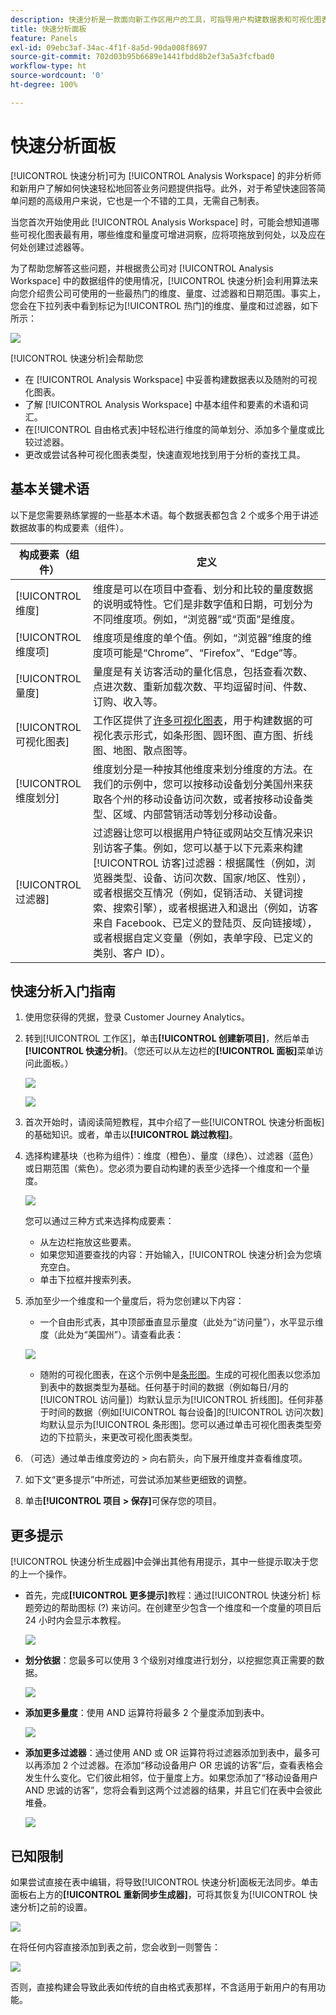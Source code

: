 ```yaml
---
description: 快速分析是一款面向新工作区用户的工具，可指导用户构建数据表和可视化图表
title: 快速分析面板
feature: Panels
exl-id: 09ebc3af-34ac-4f1f-8a5d-90da008f8697
source-git-commit: 702d03b95b6689e1441fbdd8b2ef3a5a3fcfbad0
workflow-type: ht
source-wordcount: '0'
ht-degree: 100%

---
```


# 快速分析面板

[!UICONTROL 快速分析]可为 [!UICONTROL Analysis Workspace] 的非分析师和新用户了解如何快速轻松地回答业务问题提供指导。此外，对于希望快速回答简单问题的高级用户来说，它也是一个不错的工具，无需自己制表。

当您首次开始使用此 [!UICONTROL Analysis Workspace] 时，可能会想知道哪些可视化图表最有用，哪些维度和量度可增进洞察，应将项拖放到何处，以及应在何处创建过滤器等。

为了帮助您解答这些问题，并根据贵公司对 [!UICONTROL Analysis Workspace] 中的数据组件的使用情况，[!UICONTROL 快速分析]会利用算法来向您介绍贵公司可使用的一些最热门的维度、量度、过滤器和日期范围。事实上，您会在下拉列表中看到标记为[!UICONTROL 热门]的维度、量度和过滤器，如下所示：

![](assets/popular-tag.png)

[!UICONTROL 快速分析]会帮助您

* 在 [!UICONTROL Analysis Workspace] 中妥善构建数据表以及随附的可视化图表。
* 了解 [!UICONTROL Analysis Workspace] 中基本组件和要素的术语和词汇。
* 在[!UICONTROL 自由格式表]中轻松进行维度的简单划分、添加多个量度或比较过滤器。
* 更改或尝试各种可视化图表类型，快速直观地找到用于分析的查找工具。

## 基本关键术语

以下是您需要熟练掌握的一些基本术语。每个数据表都包含 2 个或多个用于讲述数据故事的构成要素（组件）。

| 构成要素（组件） | 定义 |
|---|---|
| [!UICONTROL 维度] | 维度是可以在项目中查看、划分和比较的量度数据的说明或特性。它们是非数字值和日期，可划分为不同维度项。例如，“浏览器”或“页面”是维度。 |
| [!UICONTROL 维度项] | 维度项是维度的单个值。例如，“浏览器”维度的维度项可能是“Chrome”、“Firefox”、“Edge”等。 |
| [!UICONTROL 量度] | 量度是有关访客活动的量化信息，包括查看次数、点进次数、重新加载次数、平均逗留时间、件数、订购、收入等。 |
| [!UICONTROL 可视化图表] | 工作区提供了[许多可视化图表](/help/analysis-workspace/visualizations/freeform-analysis-visualizations.md)，用于构建数据的可视化表示形式，如条形图、圆环图、直方图、折线图、地图、散点图等。 |
| [!UICONTROL 维度划分] | 维度划分是一种按其他维度来划分维度的方法。在我们的示例中，您可以按移动设备划分美国州来获取各个州的移动设备访问次数，或者按移动设备类型、区域、内部营销活动等划分移动设备。 |
| [!UICONTROL 过滤器] | 过滤器让您可以根据用户特征或网站交互情况来识别访客子集。例如，您可以基于以下元素来构建[!UICONTROL 访客]过滤器：根据属性（例如，浏览器类型、设备、访问次数、国家/地区、性别），或者根据交互情况（例如，促销活动、关键词搜索、搜索引擎），或者根据进入和退出（例如，访客来自 Facebook、已定义的登陆页、反向链接域），或者根据自定义变量（例如，表单字段、已定义的类别、客户 ID）。 |

## 快速分析入门指南

1. 使用您获得的凭据，登录 Customer Journey Analytics。
1. 转到[!UICONTROL 工作区]，单击&#x200B;**[!UICONTROL 创建新项目]**，然后单击&#x200B;**[!UICONTROL 快速分析]**。（您还可以从左边栏的&#x200B;**[!UICONTROL 面板]**&#x200B;菜单访问此面板。）

   ![](assets/qibuilder.png)

   ![](assets/qi-panel.png)

1. 首次开始时，请阅读简短教程，其中介绍了一些[!UICONTROL 快速分析面板]的基础知识。或者，单击以&#x200B;**[!UICONTROL 跳过教程]**。
1. 选择构建基块（也称为组件）：维度（橙色）、量度（绿色）、过滤器（蓝色）或日期范围（紫色）。您必须为要自动构建的表至少选择一个维度和一个量度。

   ![](assets/qibuilder2.png)

   您可以通过三种方式来选择构成要素：
   * 从左边栏拖放这些要素。
   * 如果您知道要查找的内容：开始输入，[!UICONTROL 快速分析]会为您填充空白。
   * 单击下拉框并搜索列表。

1. 添加至少一个维度和一个量度后，将为您创建以下内容：

   * 一个自由形式表，其中顶部垂直显示量度（此处为“访问量”），水平显示维度（此处为“美国州”）。请查看此表：

   ![](assets/qibuilder3.png)

   * 随附的可视化图表，在这个示例中是[条形图](/help/analysis-workspace/visualizations/bar.md)。生成的可视化图表以您添加到表中的数据类型为基础。任何基于时间的数据（例如每日/月的[!UICONTROL 访问量]）均默认显示为[!UICONTROL 折线图]。任何非基于时间的数据（例如[!UICONTROL 每台设备]的[!UICONTROL 访问次数]均默认显示为[!UICONTROL 条形图]。您可以通过单击可视化图表类型旁边的下拉箭头，来更改可视化图表类型。


1. （可选）通过单击维度旁边的 > 向右箭头，向下展开维度并查看维度项。

1. 如下文“更多提示”中所述，可尝试添加某些更细致的调整。

1. 单击&#x200B;**[!UICONTROL 项目 > 保存]**&#x200B;可保存您的项目。

## 更多提示

[!UICONTROL 快速分析生成器]中会弹出其他有用提示，其中一些提示取决于您的上一个操作。

* 首先，完成&#x200B;**[!UICONTROL 更多提示]**&#x200B;教程：通过[!UICONTROL 快速分析] 标题旁边的帮助图标 (?) 来访问。在创建至少包含一个维度和一个度量的项目后 24 小时内会显示本教程。

   ![](assets/qibuilder4.png)

* **划分依据**：您最多可以使用 3 个级别对维度进行划分，以挖掘您真正需要的数据。

   ![](assets/qibuilder5.png)

* **添加更多量度**：使用 AND 运算符将最多 2 个量度添加到表中。

   ![](assets/qibuilder6.png)

* **添加更多过滤器**：通过使用 AND 或 OR 运算符将过滤器添加到表中，最多可以再添加 2 个过滤器。在添加“移动设备用户 OR 忠诚的访客”后，查看表格会发生什么变化。它们彼此相邻，位于量度上方。如果您添加了“移动设备用户 AND 忠诚的访客”，您将会看到这两个过滤器的结果，并且它们在表中会彼此堆叠。

   ![](assets/qibuilder7.png)

## 已知限制

如果尝试直接在表中编辑，将导致[!UICONTROL 快速分析]面板无法同步。单击面板右上方的&#x200B;**[!UICONTROL 重新同步生成器]**，可将其恢复为[!UICONTROL 快速分析]之前的设置。

![](assets/qibuilder9.png)

在将任何内容直接添加到表之前，您会收到一则警告：

![](assets/qibuilder8.png)

否则，直接构建会导致此表如传统的自由格式表那样，不含适用于新用户的有用功能。
